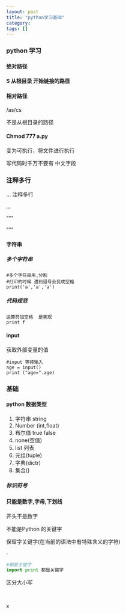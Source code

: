 ```yaml
---
layout: post
title: "python学习基础"
category: 
tags: []
---
```


### python 学习

####   绝对路径

#### S  从根目录 开始链接的路径

#### 相对路径

 /as/cs

 不是从根目录的路径

#### Chmod 777 a.py

变为可执行，将文件进行执行

写代码时千万不要有 中文字段

### 注释多行

… 注释多行

  



...

"""

  """

#### 字符串

#####  多个字符串

```
#多个字符串用,分割
#打印的时候 遇到逗号会变成空格
print('a','a','a')

```

##### 代码规范

 ```
运算符加空格  是美观
print f

 ```





#### input 

  获取外部变量的值



```
#input 等待输入
age = input()
print ("age=".age)
```



### 基础

#### python 数据类型

1. 字符串 string
2. Number  (int,float)
3. 布尔值 true false
4. none(空值)
5. list 列表
6. 元组(tuple)
7. 字典(dictr)
8. 集合()



##### 标识符号

#### 只能是数字,字母,下划线

开头不是数字 

不能是Python 的关键字

保留字关键字(在当前的语法中有特殊含义的字符)

·

```python
#都是关键字
import print 都是关键字

```



  区分大小写



​    

  x